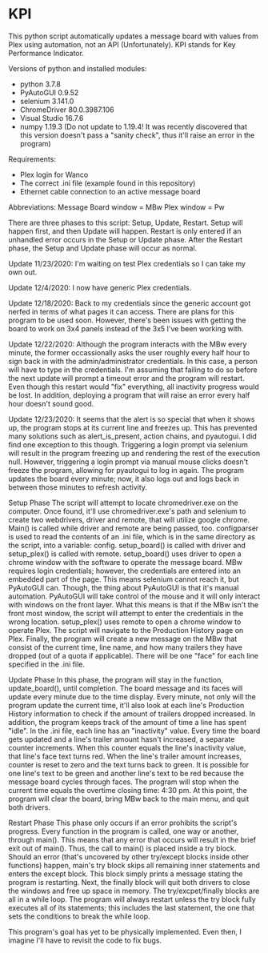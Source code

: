 # KPI
This python script automatically updates a message board with values from Plex using automation, not an API (Unfortunately).
KPI stands for Key Performance Indicator.

Versions of python and installed modules:
- python 3.7.8
- PyAutoGUI 0.9.52
- selenium 3.141.0
- ChromeDriver 80.0.3987.106
- Visual Studio 16.7.6
- numpy 1.19.3 (Do not update to 1.19.4! It was recently discovered that this version doesn't pass a "sanity check", thus it'll raise an error in the program)

Requirements:
- Plex login for Wanco
- The correct .ini file (example found in this repository)
- Ethernet cable connection to an active message board

Abbreviations:
Message Board window = MBw
Plex window = Pw

There are three phases to this script: Setup, Update, Restart.
Setup will happen first, and then Update will happen.
Restart is only entered if an unhandled error occurs in the Setup or Update phase. After the Restart phase, the Setup and Update phase will occur as normal.

Update 11/23/2020: I'm waiting on test Plex credentials so I can take my own out.

Update 12/4/2020: I now have generic Plex credentials.

Update 12/18/2020: Back to my credentials since the generic account got nerfed in terms of what pages it can access. There are 
plans for this program to be used soon. However, there's been issues with getting the board to work on 3x4 panels instead
of the 3x5 I've been working with.

Update 12/22/2020: Although the program interacts with the MBw every minute, the former occassionally asks the user
roughly every half hour to sign back in with the admin/administrator credentials. In this case, a person will have
to type in the credentials. I'm assuming that failing to do so before the next update will prompt a timeout error
and the program will restart. Even though this restart would "fix" everything, all inactivity progress would be lost.
In addition, deploying a program that will raise an error every half hour doesn't sound good.

Update 12/23/2020: It seems that the alert is so special that when it shows up, the program stops at its current line
and freezes up. This has prevented many solutions such as alert_is_present, action chains, and pyautogui. I did find
one exception to this though. Triggering a login prompt via selenium will result in the program freezing up and 
rendering the rest of the execution null. However, triggering a login prompt via manual mouse clicks doesn't freeze
the program, allowing for pyautogui to log in again. The program updates the board every minute; now, it also logs
out and logs back in between those minutes to refresh activity.

Setup Phase
The script will attempt to locate chromedriver.exe on the computer. Once found, it'll use chromedriver.exe's path and selenium to create 
two webdrivers, driver and remote, that will utilize google chrome. Main() is called while driver and remote are being passed, too.
configparser is used to read the contents of an .ini file, which is in the same directory as the script, into a variable: config.
setup_board() is called with driver and setup_plex() is called with remote. setup_board() uses driver to open a chrome window with the
software to operate the message board. MBw requires login credentials; however, the credentials are entered into an embedded part of the
page. This means selenium cannot reach it, but PyAutoGUI can. Though, the thing about PyAutoGUI is that it's manual automation.
PyAutoGUI will take control of the mouse and it will only interact with windows on the front layer. What this means is that
if the MBw isn't the front most window, the script will attempt to enter the credentials in the wrong location. setup_plex() uses remote
to open a chrome window to operate Plex. The script will navigate to the Production History page on Plex. Finally, the program will
create a new message on the MBw that consist of the current time, line name, and how many trailers they have dropped (out of a quota
if applicable). There will be one "face" for each line specified in the .ini file. 

Update Phase
In this phase, the program will stay in the function, update_board(), until completion. The board message and its faces will update
every minute due to the time display. Every minute, not only will the program update the current time, it'll also look at each line's
Production History information to check if the amount of trailers dropped increased. In addition, the program keeps track of the amount
of time a line has spent "idle". In the .ini file, each line has an "inactivity" value. Every time the board gets updated and a line's
trailer amount hasn't increased, a separate counter increments. When this counter equals the line's inactivity value, that line's
face text turns red. When the line's trailer amount increases, counter is reset to zero and the text turns back to green. It is
possible for one line's text to be green and another line's text to be red because the message board cycles through faces. The 
program will stop when the current time equals the overtime closing time: 4:30 pm. At this point, the program will clear the board,
bring MBw back to the main menu, and quit both drivers.

Restart Phase
This phase only occurs if an error prohibits the script's progress. Every function in the program is called, one way or another, through
main(). This means that any error that occurs will result in the brief exit out of main(). Thus, the call to main() is placed inside
a try block. Should an error (that's uncovered by other try/except blocks inside other functions) happen, main's try block skips
all remaining inner statements and enters the except block. This block simply prints a message stating the program is restarting. Next,
the finally block will quit both drivers to close the windows and free up space in memory. The try/excpet/finally blocks are all in a
while loop. The program will always restart unless the try block fully executes all of its statements; this includes the last statement,
the one that sets the conditions to break the while loop.

This program's goal has yet to be physically implemented. Even then, I imagine I'll have to revisit the code to fix bugs.
